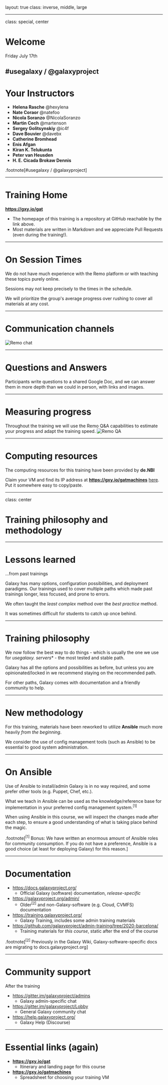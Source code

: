layout: true
class: inverse, middle, large

---
class: special, center

# Welcome

Friday July 17th

\#usegalaxy / @galaxyproject
---
# Your Instructors

* **Helena Rasche** @hexylena
* **Nate Coraor** @natefoo
* **Nicola Soranzo** @NicolaSoranzo
* **Martin Cech** @martenson
* **Sergey Golitsynskiy** @ic4f
* **Dave Bouvier** @davebx
* **Catherine Bromhead**
* **Enis Afgan**
* **Kiran K. Telukunta**
* **Peter van Heusden**
* **H. E. Cicada Brokaw Dennis**

.footnote[\#usegalaxy / @galaxyproject]

---
# Training Home

**https://gxy.io/gat**

* The homepage of this training is a repository at GitHub reachable by the link above.
* Most materials are written in Markdown and we appreciate Pull Requests (even during the training!).

---
# On Session Times

We do not have much experience with the Remo platform or with teaching these topics purely online.

Sessions may not keep precisely to the times in the schedule.

We will prioritize the group's average progress over rushing to cover all materials at any cost.

---
# Communication channels

![Remo chat](images/remo_overview.jpg)

---
# Questions and Answers

Participants write questions to a shared Google Doc, and we can answer them in
more depth than we could in person, with links and images.

---

# Measuring progress

Throughout the training we will use the Remo Q&A capabilities to estimate your progress and adapt the training speed.
![Remo QA](images/remo_qa.jpg)

---
# Computing resources

The computing resources for this training have been provided by **de.NBI**

Claim your VM and find its IP address at **https://gxy.io/gatmachines** [here](https://docs.google.com/spreadsheets/d/11nQKJmHHf7GWR_C36rdu2dVOHZZ0cXpv09b84txm_3A/edit?usp=sharing). Put it somewhere easy to copy/paste.

---
class: center

# Training philosophy and methodology

---
# Lessons learned

...from past trainings

Galaxy has many options, configuration possibilities, and deployment paradigms. Our trainings used to cover multiple paths which made past trainings longer, less focused, and prone to errors.

We often taught the *least complex* method over the *best practice* method.

It was sometimes difficult for students to catch up once behind.

---
# Training philosophy

We now follow the best way to do things - which is usually the one we use for **usegalaxy.* servers** - the most tested and stable path.

Galaxy has all the options and possibilities as before, but unless you are opinionated/locked in we recommend staying on the recommended path.

For other paths, Galaxy comes with documentation and a friendly community to help.

---
# New methodology

For this training, materials have been reworked to utilize **Ansible** much more heavily *from the beginning*.

We consider the use of config management tools (such as Ansible) to be essential to good system administration.

---
# On Ansible

Use of Ansible to install/admin Galaxy is in no way required, and some prefer other tools (e.g. Puppet, Chef, etc.).

What we teach in Ansible can be used as the knowledge/reference base for implementation in your preferred config management system.<sup>[1]</sup>

When using Ansible in this course, we will inspect the changes made after each step, to ensure a good understanding of what is taking place behind the magic.

.footnote[<sup>[1]</sup> Bonus: We have written an enormous amount of Ansible roles for community consumption. If you do not have a preference, Ansible is a good choice (at least for deploying Galaxy) for this reason.]

---
# Documentation

* https://docs.galaxyproject.org/
    - Official Galaxy (software) documentation, *release-specific*
* https://galaxyproject.org/admin/
    - Older<sup>[2]</sup> and non-Galaxy-software (e.g. Cloud, CVMFS) documentation
* https://training.galaxyproject.org/
    - Galaxy Training, includes some admin training materials
* https://github.com/galaxyproject/admin-training/tree/2020-barcelona/
    - Training materials for *this course*, static after the end of the course

.footnote[<sup>[2]</sup> Previously in the Galaxy Wiki, Galaxy-software-specific docs are migrating to docs.galaxyproject.org]

---
# Community support

After the training

* https://gitter.im/galaxyproject/admins
    - Galaxy admin-specific chat
* https://gitter.im/galaxyproject/Lobby
    - General Galaxy community chat
* https://help.galaxyproject.org/
    - Galaxy Help (Discourse)

---
# Essential links (again)

* **https://gxy.io/gat**
    - Itinerary and landing page for this course
* **https://gxy.io/gatmachines**
    - Spreadsheet for choosing your training VM

